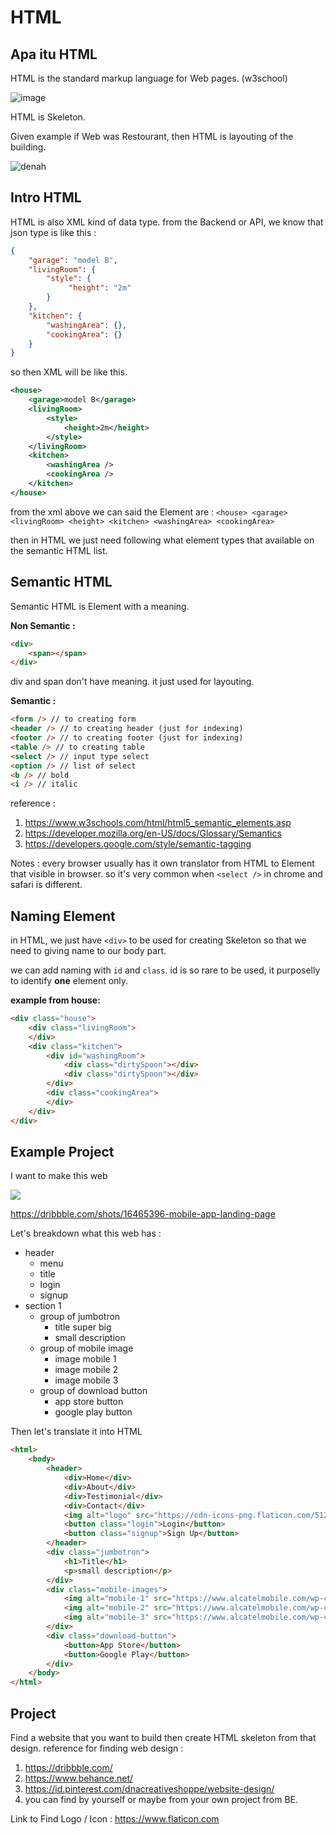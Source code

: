 # HTML

## Apa itu HTML 

HTML is the standard markup language for Web pages. (w3school)

![image](https://pbs.twimg.com/media/EwlsuVSVcAIc6p2.jpg)

HTML is Skeleton.

Given example if Web was Restourant, then HTML is layouting of the building.

![denah](https://images.tokopedia.net/img/cache/500-square/product-1/2020/6/11/105054940/105054940_86bd4e02-2458-4f83-8ca1-d62ebe62f7c8_2048_2048)

## Intro HTML

HTML is also XML kind of data type.
from the Backend or API, we know that json type is like this : 

```json
{
    "garage": "model B",
    "livingRoom": {
        "style": {
             "height": "2m"    
        }
    },
    "kitchen": {
        "washingArea": {},
        "cookingArea": {}
    }
}
```

so then XML will be like this.
```xml
<house>
    <garage>model B</garage>
    <livingRoom>
        <style>
            <height>2m</height>
        </style>
    </livingRoom>
    <kitchen>
        <washingArea />
        <cookingArea />
    </kitchen>
</house>
```

from the xml above we can said the Element are : 
`<house> <garage> <livingRoom> <height> <kitchen> <washingArea> <cookingArea>`

then in HTML we just need following what element types that available on the semantic HTML list.

## Semantic HTML

Semantic HTML is Element with a meaning.

**Non Semantic :**
```html
<div>
    <span></span>
</div>
```
div and span don't have meaning. it just used for layouting.

**Semantic :**
```html
<form /> // to creating form
<header /> // to creating header (just for indexing)
<footer /> // to creating footer (just for indexing)
<table /> // to creating table
<select /> // input type select
<option /> // list of select
<b /> // bold
<i /> // italic
```
reference :
1. https://www.w3schools.com/html/html5_semantic_elements.asp
2. https://developer.mozilla.org/en-US/docs/Glossary/Semantics
3. https://developers.google.com/style/semantic-tagging

Notes : every browser usually has it own translator from HTML to Element that visible in browser. so it's very common when `<select />` in chrome and safari is different.

## Naming Element
in HTML, we just have `<div>` to be used for creating Skeleton so that we need to giving name to our body part.

we can add naming with `id` and `class`. id is so rare to be used, it purposelly to identify **one** element only.

**example from house:**
```html
<div class="house">
    <div class="livingRoom">
    </div>
    <div class="kitchen">
        <div id="washingRoom">
            <div class="dirtySpoon"></div>
            <div class="dirtySpoon"></div>
        </div>
        <div class="cookingArea">
        </div>
    </div>
</div>
```

## Example Project

I want to make this web

![](https://cdn.dribbble.com/users/2253180/screenshots/16465396/media/1c5a46dedd6773ed61437d01437d5b8d.jpg?compress=1&resize=1600x1200&vertical=top)

https://dribbble.com/shots/16465396-mobile-app-landing-page

Let's breakdown what this web has : 
- header
    - menu
    - title
    - login
    - signup
- section 1
    - group of jumbotron
        - title super big
        - small description
    - group of mobile image
        - image mobile 1
        - image mobile 2
        - image mobile 3
    - group of download button
        - app store button
        - google play button

Then let's translate it into HTML
```html
<html>
    <body>
        <header>
            <div>Home</div>
            <div>About</div>
            <div>Testimonial</div>
            <div>Contact</div>
            <img alt="logo" src="https://cdn-icons-png.flaticon.com/512/174/174880.png" />
            <button class="login">Login</button>
            <button class="signup">Sign Up</button>
        </header>
        <div class="jumbotron">
            <h1>Title</h1>
            <p>small description</p>
        </div>
        <div class="mobile-images">
            <img alt="mobile-1" src="https://www.alcatelmobile.com/wp-content/uploads/2021/07/A1L-pro_560x700_Blue-1.png" />
            <img alt="mobile-2" src="https://www.alcatelmobile.com/wp-content/uploads/2021/07/A1L-pro_560x700_Blue-1.png" />
            <img alt="mobile-3" src="https://www.alcatelmobile.com/wp-content/uploads/2021/07/A1L-pro_560x700_Blue-1.png" />
        </div>
        <div class="download-button">
            <button>App Store</button>
            <button>Google Play</button>
        </div>
    </body>
</html>
```


## Project
Find a website that you want to build then create HTML skeleton from that design. 
reference for finding web design : 
1. https://dribbble.com/
2. https://www.behance.net/
3. https://id.pinterest.com/dnacreativeshoppe/website-design/
4. you can find by yourself or maybe from your own project from BE.

Link to Find Logo / Icon : 
https://www.flaticon.com